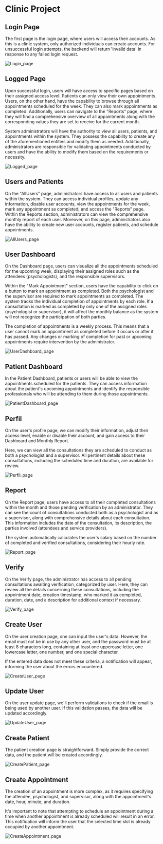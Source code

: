 # Clinic Project

## Login Page
The first page is the login page, where users will access their accounts. As this is a clinic system, only authorized individuals can create accounts. For unsuccessful login attempts, the backend will return 'invalid data' in response to any failed login request.

![Login_page](https://github.com/fernandootoni/clinic/assets/102544229/81b7e655-029e-48ef-abae-bdae4bf2709b)

## Logged Page
Upon successful login, users will have access to specific pages based on their assigned access level. Patients can only view their own appointments. Users, on the other hand, have the capability to browse through all appointments scheduled for the week. They can also mark appointments as completed. Additionally, users can navigate to the "Reports" page, where they will find a comprehensive overview of all appointments along with the corresponding values they are set to receive for the current month.

System administrators will have the authority to view all users, patients, and appointments within the system. They possess the capability to create any of the aforementioned entities and modify them as needed. Additionally, administrators are responsible for validating appointments conducted by users and have the ability to modify them based on the requirements or necessity.

![Logged_page](https://github.com/fernandootoni/clinic/assets/102544229/28d1a237-8639-482b-bc17-0eea94dfeb10)

## Users and Patients
On the "AllUsers" page, administrators have access to all users and patients within the system. They can access individual profiles, update any information, disable user accounts, view the appointments for the week, mark any appointment as completed, and access the "Reports" page. Within the Reports section, administrators can view the comprehensive monthly report of each user.
Moreover, on this page, administrators also have the ability to create new user accounts, register patients, and schedule appointments.

![AllUsers_page](https://github.com/fernandootoni/clinic/assets/102544229/924bcf66-2afa-4291-876f-ee2c869d2479)

## User Dashboard
On the Dashboard page, users can visualize all the appointments scheduled for the upcoming week, displaying their assigned roles such as the attendees (psychologists), and the responsible supervisors.

Within the "Mark Appointment" section, users have the capability to click on a button to mark an appointment as completed. Both the psychologist and the supervisor are required to mark appointments as completed. The system tracks the individual completion of appointments by each role. If a consultation is marked as completed by only one of the assigned roles (psychologist or supervisor), it will affect the monthly balance as the system will not recognize the participation of both parties.

The completion of appointments is a weekly process. This means that a user cannot mark an appointment as completed before it occurs or after it has passed. Any changes or marking of completion for past or upcoming appointments require intervention by the administrator.

![UserDashboard_page](https://github.com/fernandootoni/clinic/assets/102544229/caea3c2a-ba8d-44f6-818b-73ef25338385)

## Patient Dashboard
In the Patient Dashboard, patients or users will be able to view the appointments scheduled for the patients. They can access information about the patient's upcoming appointments and identify the responsible professionals who will be attending to them during those appointments.

![PatientDashboard_page](https://github.com/fernandootoni/clinic/assets/102544229/b2f51809-057e-46bf-8726-9d58b2a6be94)

## Perfil
On the user's profile page, we can modify their information, adjust their access level, enable or disable their account, and gain access to their Dashboard and Monthly Report.

Here, we can view all the consultations they are scheduled to conduct as both a psychologist and a supervisor. All pertinent details about these consultations, including the scheduled time and duration, are available for review.

![Perfil_page](https://github.com/fernandootoni/clinic/assets/102544229/15af932b-add6-48e2-b172-c50b37feaa2d)

## Report
On the Report page, users have access to all their completed consultations within the month and those pending verification by an administrator. They can see the count of consultations conducted both as a psychologist and as a supervisor, along with comprehensive details about each consultation. This information includes the date of the consultation, its description, the parties involved (attendees and service providers).

The system automatically calculates the user's salary based on the number of completed and verified consultations, considering their hourly rate.

![Report_page](https://github.com/fernandootoni/clinic/assets/102544229/0e291061-2380-4e86-aa16-1b10154e728b)

## Verify
On the Verify page, the administrator has access to all pending consultations awaiting verification, categorized by user. Here, they can review all the details concerning these consultations, including the appointment date, creation timestamp, who marked it as completed, duration, date, and a description for additional context if necessary.

![Verify_page](https://github.com/fernandootoni/clinic/assets/102544229/cf198790-492a-4f41-b190-a1c21d638cf4)

## Create User
On the user creation page, one can input the user's data. However, the email must not be in use by any other user, and the password must be at least 8 characters long, containing at least one uppercase letter, one lowercase letter, one number, and one special character.

If the entered data does not meet these criteria, a notification will appear, informing the user about the errors encountered.

![CreateUser_page](https://github.com/fernandootoni/clinic/assets/102544229/524c61bd-bf9d-4dbf-af1f-f4d4174c785c)

## Update User
On the user update page, we'll perform validations to check if the email is being used by another user. If this validation passes, the data will be updated accordingly.

![UpdateUser_page](https://github.com/fernandootoni/clinic/assets/102544229/7bbeba1c-bbb9-4524-8ca3-5f6517f49386)

## Create Patient
The patient creation page is straightforward. Simply provide the correct data, and the patient will be created accordingly.

![CreatePatient_page](https://github.com/fernandootoni/clinic/assets/102544229/85cb211e-d4fc-455f-8583-1216af6824cb)

## Create Appointment
The creation of an appointment is more complex, as it requires specifying the attendee, psychologist, and supervisor, along with the appointment's date, hour, minute, and duration.

It's important to note that attempting to schedule an appointment during a time when another appointment is already scheduled will result in an error. This notification will inform the user that the selected time slot is already occupied by another appointment.

![CreateAppointment_page](https://github.com/fernandootoni/clinic/assets/102544229/9b41e04c-ee3b-4238-bfd6-0e3b3b3ad52c)

